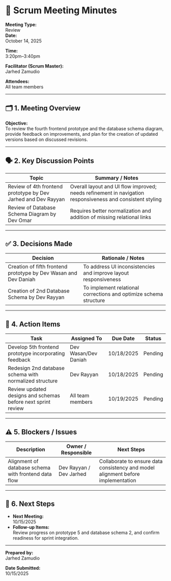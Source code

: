 # 📝 Scrum Meeting Minutes

**Meeting Type:**  
Review  
**Date:**  
October 14, 2025  

**Time:**  
3:20pm–3:40pm  

**Facilitator (Scrum Master):**  
Jarhed Zamudio  

**Attendees:**  
All team members  

---

## 🗂️ 1. Meeting Overview

**Objective:**  
To review the fourth frontend prototype and the database schema diagram, provide feedback on improvements, and plan for the creation of updated versions based on discussed revisions.  

---

## 🗣️ 2. Key Discussion Points

| Topic | Summary / Notes |
| ----- | --------------- |
| Review of 4th frontend prototype by Dev Jarhed and Dev Rayyan | Overall layout and UI flow improved; needs refinement in navigation responsiveness and consistent styling |
| Review of Database Schema Diagram by Dev Omar | Requires better normalization and addition of missing relational links  |

---

## ✅ 3. Decisions Made

| Decision | Rationale / Notes |
| -------- | ----------------- |
| Creation of fifth frontend prototype by Dev Wasan and Dev Daniah | To address UI inconsistencies and improve layout responsiveness |
| Creation of 2nd Database Schema by Dev Rayyan | To implement relational corrections and optimize schema structure |

---

## 🔧 4. Action Items

| Task | Assigned To | Due Date | Status |
| ---- | ----------- | -------- | ------ |
| Develop 5th frontend prototype incorporating feedback | Dev Wasan/Dev Daniah | 10/18/2025 | Pending |
| Redesign 2nd database schema with normalized structure | Dev Rayyan | 10/18/2025 | Pending |
| Review updated designs and schemas before next sprint review | All team members | 10/19/2025 | Pending |

---

## ⚠️ 5. Blockers / Issues

| Description | Owner / Responsible | Next Steps |
| ----------- | ------------------- | ---------- |
| Alignment of database schema with frontend data flow | Dev Rayyan / Dev Jarhed | Collaborate to ensure data consistency and model alignment before implementation |

---

## 📅 6. Next Steps

* **Next Meeting:**  
10/15/2025  
* **Follow-up Items:**  
Review progress on prototype 5 and database schema 2, and confirm readiness for sprint integration.  

---

**Prepared by:**  
Jarhed Zamudio  

**Date Submitted:**  
10/15/2025  
